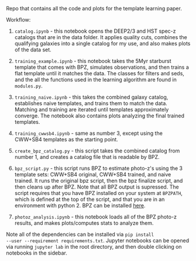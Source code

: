 
Repo that contains all the code and plots for the template learning paper.

Workflow:

1. <code>catalog.ipynb</code> - this notebook opens the DEEP2/3 and HST spec-z catalogs that are in the data folder. It applies quality cuts, combines the qualifying galaxies into a single catalog for my use, and also makes plots of the data set.

2. <code>training_example.ipynb</code> - this notebook takes the 5Myr starburst template that comes with BPZ, simulates observations, and then trains a flat template until it matches the data. The classes for filters and seds, and the all the functions used in the learning algorithm are found in <code>modules.py</code>.

3. <code>training_naive.ipynb</code> - this takes the combined galaxy catalog, establishes naive templates, and trains them to match the data. Matching and training are iterated until templates approximately converge. The notebook also contains plots analyzing the final trained templates.

4. <code>training_cwwsb4.ipynb</code> - same as number 3, except using the CWW+SB4 templates as the starting point.

5. <code>create_bpz_catalog.py</code> - this script takes the combined catalog from number 1, and creates a catalog file that is readable by BPZ.

6. <code>bpz_script.py</code> - this script runs BPZ to estimate photo-z's using the 3 template sets: CWW+SB4 original, CWW+SB4 trained, and naive trained. It runs the original bpz script, then the bpz finalize script, and then cleans up after BPZ. Note that all BPZ output is supressed. The script requires that you have BPZ installed on your system at <code>BPZPATH</code>, which is defined at the top of the script, and that you are in an environment with python 2. BPZ can be installed [here](http://www.stsci.edu/~dcoe/BPZ/).

7. <code>photoz_analysis.ipynb</code> - this notebook loads all of the BPZ photo-z results, and makes plots/computes stats to analyze them.

Note all of the dependencies can be installed via <code>pip install --user --requirement requirements.txt</code>. Jupyter notebooks can be opened via running <code>jupyter lab</code> in the root directory, and then double clicking on notebooks in the sidebar.